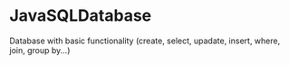 # JavaSQLDatabase
Database with basic functionality (create, select, upadate, insert, where, join, group by...)
